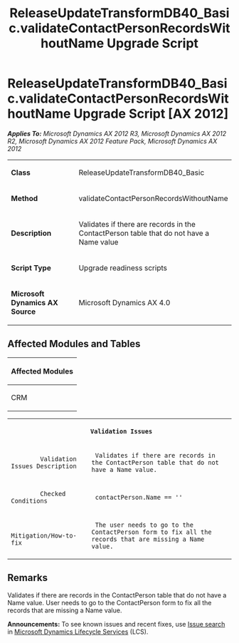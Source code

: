 ﻿---
title: ReleaseUpdateTransformDB40_Basic.validateContactPersonRecordsWithoutName Upgrade Script
TOCTitle: ReleaseUpdateTransformDB40_Basic.validateContactPersonRecordsWithoutName Upgrade Script
ms:assetid: 0e7339ad-ffd2-c5fb-14b8-2b3cc60761a4
ms:mtpsurl: https://msdn.microsoft.com/en-us/library/JJ735737(v=AX.60)
ms:contentKeyID: 49706639
ms.date: 05/18/2015
mtps_version: v=AX.60
---

# ReleaseUpdateTransformDB40\_Basic.validateContactPersonRecordsWithoutName Upgrade Script [AX 2012]


_**Applies To:** Microsoft Dynamics AX 2012 R3, Microsoft Dynamics AX 2012 R2, Microsoft Dynamics AX 2012 Feature Pack, Microsoft Dynamics AX 2012_

<table>
<colgroup>
<col style="width: 50%" />
<col style="width: 50%" />
</colgroup>
<tbody>
<tr class="odd">
<td><p><strong>Class</strong></p></td>
<td><p>ReleaseUpdateTransformDB40_Basic</p></td>
</tr>
<tr class="even">
<td><p><strong>Method</strong></p></td>
<td><p>validateContactPersonRecordsWithoutName</p></td>
</tr>
<tr class="odd">
<td><p><strong>Description</strong></p></td>
<td><p>Validates if there are records in the ContactPerson table that do not have a Name value</p></td>
</tr>
<tr class="even">
<td><p><strong>Script Type</strong></p></td>
<td><p>Upgrade readiness scripts</p></td>
</tr>
<tr class="odd">
<td><p><strong>Microsoft Dynamics AX Source</strong></p></td>
<td><p>Microsoft Dynamics AX 4.0</p></td>
</tr>
</tbody>
</table>


## Affected Modules and Tables

<table>
<colgroup>
<col style="width: 100%" />
</colgroup>
<thead>
<tr class="header">
<th><p>Affected Modules</p></th>
</tr>
</thead>
<tbody>
<tr class="odd">
<td><p>CRM</p></td>
</tr>
</tbody>
</table>


<table xmlns="http://www.w3.org/1999/xhtml">
              <tr><th colspan="2">
		
   <p>
   
	 Validation Issues
  </p>
  </th></tr>
              <tr><td>
		
   <p>
   
	 
            Validation Issues Description
          
  </p>
  </td><td>
		
   <p>
   
	 Validates if there are records in the ContactPerson table that do not have a Name value.
  </p>
  </td></tr>
              <tr><td>
		
   <p>
   
	 
            Checked Conditions
          
  </p>
  </td><td>
		
   <p>
   
	 contactPerson.Name == ''
  </p>
  </td></tr>
              <tr><td>
		
   <p>
   
	 
            Mitigation/How-to-fix
          
  </p>
  </td><td>
		
   <p>
   
	 The user needs to go to the ContactPerson form to fix all the records that are missing a Name value.
  </p>
  </td></tr>
            </table>


## Remarks

Validates if there are records in the ContactPerson table that do not have a Name value. User needs to go to the ContactPerson form to fix all the records that are missing a Name value.

  
**Announcements:** To see known issues and recent fixes, use [Issue search](http://go.microsoft.com/fwlink/?linkid=389258) in [Microsoft Dynamics Lifecycle Services](http://go.microsoft.com/fwlink/?linkid=306505) (LCS).

